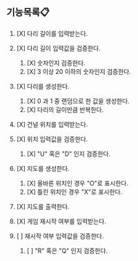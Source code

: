 ## 기능목록📋

1. [X] 다리 길이를 입력받는다.


2. [X] 다리 길이 입력값을 검증한다.
   1. [X] 숫자인지 검증한다.
   2. [X] 3 이상 20 이하의 숫자인지 검증한다.


3. [X] 다리를 생성한다.
   1. [X] 0 과 1 중 랜덤으로 한 값을 생성한다.
   2. [X] 다리의 길이만큼 반복한다.


4. [X] 건널 위치를 입력받는다.


5. [X] 위치 입력값을 검증한다.
   1. [X] "U" 혹은 "D" 인지 검증한다.


6. [X] 지도를 생성한다.
   1. [X] 올바른 위치인 경우 "O"로 표시한다.
   2. [X] 틀린 위치인 경우 "X"로 표시한다.


7. [X] 지도를 출력한다.


8. [X] 게임 재시작 여부를 입력받는다.


9. [ ] 재시작 여부 입력값을 검증한다.
   1. [ ] "R" 혹은 "Q" 인지 검증한다.